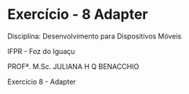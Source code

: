 # Exercício - 8 Adapter

Disciplina: Desenvolvimento para Dispositivos Móveis

IFPR - Foz do Iguaçu

PROFª. M.Sc. JULIANA H Q BENACCHIO

Exercício 8 - Adapter
